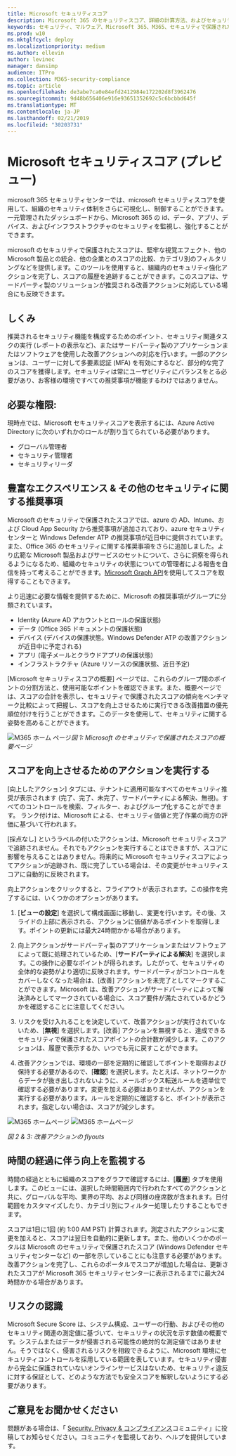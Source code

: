 ```yaml
---
title: Microsoft セキュリティスコア
description: Microsoft 365 のセキュリティスコア、詳細の計算方法、およびセキュリティ管理者がどのように使用することを期待できるかについて説明します。
keywords: セキュリティ、マルウェア、Microsoft 365、M365、セキュリティで保護されたスコア、セキュリティセンター、改善アクション
ms.prod: w10
ms.mktglfcycl: deploy
ms.localizationpriority: medium
ms.author: ellevin
author: levinec
manager: dansimp
audience: ITPro
ms.collection: M365-security-compliance
ms.topic: article
ms.openlocfilehash: de3abe7ca0e84efd2412984e172202d8f3962476
ms.sourcegitcommit: 9d48b656406e916e93651352692c5c6bcbbd645f
ms.translationtype: MT
ms.contentlocale: ja-JP
ms.lasthandoff: 02/21/2019
ms.locfileid: "30203731"
---
```

# <a name="microsoft-secure-score-preview"></a>Microsoft セキュリティスコア (プレビュー)

microsoft 365 セキュリティセンターでは、microsoft セキュリティスコアを使用して、組織のセキュリティ体制をさらに可視化し、制御することができます。一元管理されたダッシュボードから、Microsoft 365 の id、データ、アプリ、デバイス、およびインフラストラクチャのセキュリティを監視し、強化することができます。

microsoft のセキュリティで保護されたスコアは、堅牢な視覚エフェクト、他の Microsoft 製品との統合、他の企業とのスコアの比較、カテゴリ別のフィルタリングなどを提供します。このツールを使用すると、組織内のセキュリティ強化アクションを完了し、スコアの履歴を追跡することができます。このスコアは、サードパーティ製のソリューションが推奨される改善アクションに対応している場合にも反映できます。  

## <a name="how-it-works"></a>しくみ

推奨されるセキュリティ機能を構成するためのポイント、セキュリティ関連タスクの実行 (レポートの表示など)、またはサードパーティ製のアプリケーションまたはソフトウェアを使用した改善アクションへの対応を行います。一部のアクションは、ユーザーに対して多要素認証 (MFA) を有効にするなど、部分的な完了のスコアを獲得します。セキュリティは常にユーザビリティにバランスをとる必要があり、お客様の環境ですべての推奨事項が機能するわけではありません。

## <a name="required-permissions"></a>必要な権限:

現時点では、Microsoft セキュリティスコアを表示するには、Azure Active Directory に次のいずれかのロールが割り当てられている必要があります。

* グローバル管理者
* セキュリティ管理者
* セキュリティリーダ

## <a name="rich-experiences--additional-security-recommendations"></a>豊富なエクスペリエンス & その他のセキュリティに関する推奨事項

Microsoft のセキュリティで保護されたスコアでは、azure の AD、Intune、および Cloud App Security から推奨事項が追加されており、azure セキュリティセンターと Windows Defender ATP の推奨事項が近日中に提供されています。また、Office 365 のセキュリティに関する推奨事項をさらに追加しました。より広範な Microsoft 製品およびサービスのセットについて、さらに洞察を得られるようになるため、組織のセキュリティの状態についての管理者による報告を自信を持って考えることができます。[Microsoft Graph API](https://docs.microsoft.com/graph/api/resources/securescores?view=graph-rest-beta)を使用してスコアを取得することもできます。

より迅速に必要な情報を提供するために、Microsoft の推奨事項がグループに分類されています。

* Identity (Azure AD アカウントとロールの保護状態)
* データ (Office 365 ドキュメントの保護状態)
* デバイス (デバイスの保護状態。Windows Defender ATP の改善アクションが近日中に予定される)
* アプリ (電子メールとクラウドアプリの保護状態)
* インフラストラクチャ (Azure リソースの保護状態、近日予定)

[Microsoft セキュリティスコアの概要] ページでは、これらのグループ間のポイントの分割方法と、使用可能なポイントを確認できます。また、概要ページでは、スコアの合計を表示し、セキュリティで保護されたスコアの傾向をベンチマーク比較によって把握し、スコアを向上させるために実行できる改善措置の優先順位付けを行うことができます。このデータを使用して、セキュリティに関する姿勢を高めることができます。  

![M365 ホーム](./media/secure-score/homepage-original.png)
ページ*図 1: Microsoft のセキュリティで保護されたスコアの概要ページ*

## <a name="take-action-to-improve-your-score"></a>スコアを向上させるためのアクションを実行する

[向上したアクション] タブには、テナントに適用可能なすべてのセキュリティ推奨が表示されます (完了、完了、未完了、サードパーティによる解決、無視)。すべてのコントロールを検索、フィルター、およびグループ化することができます。 ランク付けは、Microsoft による、セキュリティ価値と完了作業の両方の評価に基づいて行われます。

[採点なし] というラベルの付いたアクションは、Microsoft セキュリティスコアで追跡されません。それでもアクションを実行することはできますが、スコアに影響を与えることはありません。将来的に Microsoft セキュリティスコアによってアクションが追跡され、既に完了している場合は、その変更がセキュリティスコアに自動的に反映されます。

向上アクションをクリックすると、フライアウトが表示されます。この操作を完了するには、いくつかのオプションがあります。

1. [**ビューの設定**] を選択して構成画面に移動し、変更を行います。その後、スライドの上部に表示される、アクションに価値があるポイントを取得します。ポイントの更新には最大24時間かかる場合があります。

2. 向上アクションがサードパーティ製のアプリケーションまたはソフトウェアによって既に処理されているため、[**サードパーティによる解決**] を選択します。この操作に必要なポイントが得られます。したがって、セキュリティの全体的な姿勢がより適切に反映されます。サードパーティがコントロールをカバーしなくなった場合は、[改善] アクションを未完了としてマークすることができます。Microsoft は、改善アクションがサードパーティによって解決済みとしてマークされている場合に、スコア要件が満たされているかどうかを確認することに注意してください。

3. リスクを受け入れることを決定していて、改善アクションが実行されていないため、[**無視**] を選択します。[改善] アクションを無視すると、達成できるセキュリティで保護されたスコアポイントの合計数が減少します。このアクションは、履歴で表示するか、いつでも元に戻すことができます。

4. 改善アクションでは、環境の一部を定期的に確認してポイントを取得および保持する必要があるので、[**確認**] を選択します。たとえば、ネットワークからデータが抜き出しされないように、メールボックス転送ルールを週単位で確認する必要があります。変更を加える必要はありませんが、アクションを実行する必要があります。ルールを定期的に確認すると、ポイントが表示されます。指定しない場合は、スコアが減少します。

![M365 ホームページ](./media/secure-score/secure-score1x450.png) ![M365 ホームページ](./media/secure-score/secure-score2x450.png)

*図 2 & 3: 改善アクションの flyouts*

## <a name="monitor-improvements-over-time"></a>時間の経過に伴う向上を監視する

時間の経過とともに組織のスコアをグラフで確認するには、[**履歴**] タブを使用します。このビューには、選択した時間範囲内で行われたすべてのアクションと共に、グローバルな平均、業界の平均、および同様の座席数が含まれます。日付範囲をカスタマイズしたり、カテゴリ別にフィルター処理したりすることもできます。

スコアは1日に1回 (約 1:00 AM PST) 計算されます。測定されたアクションに変更を加えると、スコアは翌日を自動的に更新します。また、他のいくつかのポータルは Microsoft のセキュリティで保護されたスコア (Windows Defender セキュリティセンターなど) の一部を示していることにも注意する必要があります。改善アクションを完了し、これらのポータルでスコアが増加した場合は、更新されたスコアが Microsoft 365 セキュリティセンターに表示されるまでに最大24時間かかる場合があります。  

## <a name="risk-awareness"></a>リスクの認識

Microsoft Secure Score は、システム構成、ユーザーの行動、およびその他のセキュリティ関連の測定値に基づいて、セキュリティの状況を示す数値の概要です。システムまたはデータが侵害される可能性の絶対的な測定値ではありません。そうではなく、侵害されるリスクを相殺できるように、Microsoft 環境にセキュリティコントロールを採用している範囲を表しています。セキュリティ侵害から完全に保護されていないオンラインサービスはないため、セキュリティ違反に対する保証として、どのような方法でも安全スコアを解釈しないようにする必要があります。

## <a name="we-want-to-hear-from-you"></a>ご意見をお聞かせください

問題がある場合は、「 [Security, Privacy & コンプライアンス](https://techcommunity.microsoft.com/t5/Security-Privacy-Compliance/bd-p/security_privacy)コミュニティ」に投稿してお知らせください。コミュニティを監視しており、ヘルプを提供しています。